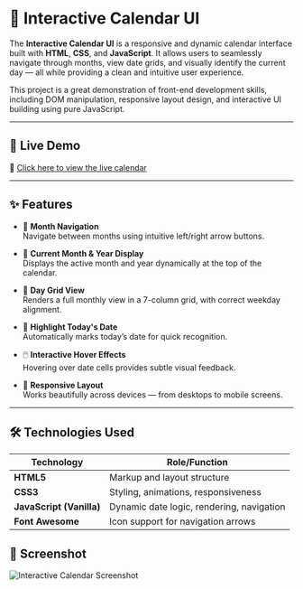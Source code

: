 # 📅 Interactive Calendar UI

The **Interactive Calendar UI** is a responsive and dynamic calendar interface built with **HTML**, **CSS**, and **JavaScript**. It allows users to seamlessly navigate through months, view date grids, and visually identify the current day — all while providing a clean and intuitive user experience.

This project is a great demonstration of front-end development skills, including DOM manipulation, responsive layout design, and interactive UI building using pure JavaScript.

---

## 🚀 Live Demo

🔗 [Click here to view the live calendar](https://anjalitak-dev.github.io/Calendar/)

---

## ✨ Features

- 🔁 **Month Navigation**  
  Navigate between months using intuitive left/right arrow buttons.

- 📆 **Current Month & Year Display**  
  Displays the active month and year dynamically at the top of the calendar.

- 📅 **Day Grid View**  
  Renders a full monthly view in a 7-column grid, with correct weekday alignment.

- 🎯 **Highlight Today's Date**  
  Automatically marks today’s date for quick recognition.

- 🖱️ **Interactive Hover Effects**  
  Hovering over date cells provides subtle visual feedback.

- 📱 **Responsive Layout**  
  Works beautifully across devices — from desktops to mobile screens.

---

## 🛠️ Technologies Used

| Technology          | Role/Function                                 |
|----------------------|-----------------------------------------------|
| **HTML5**             | Markup and layout structure                   |
| **CSS3**              | Styling, animations, responsiveness           |
| **JavaScript (Vanilla)** | Dynamic date logic, rendering, navigation   |
| **Font Awesome**      | Icon support for navigation arrows            |


## 📸 Screenshot

![Interactive Calendar Screenshot](https://github.com/user-attachments/assets/73f09559-b2cf-4846-97ab-812dbcaf62d3)




